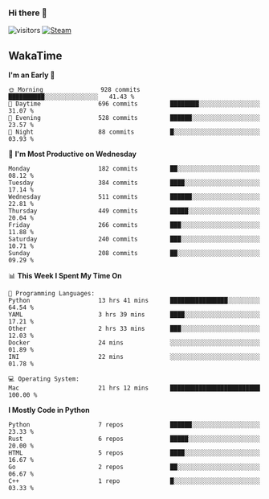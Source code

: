 ### Hi there 👋

![visitors](https://visitor-badge.glitch.me/badge?page_id=zhourunlai)
[![Steam](https://img.shields.io/badge/dynamic/json?url=https%3A%2F%2Fapi.swo.moe%2Fstats%2Fsteamgames%2F76561198285156854&query=count&color=0b1a37&label=Steam&labelColor=134375&logo=steam&suffix=+games&cacheSeconds=3600)](http://steamcommunity.com/profiles/76561198285156854)

## WakaTime
<!--START_SECTION:waka-->
**I'm an Early 🐤** 

```text
🌞 Morning                928 commits         ██████████░░░░░░░░░░░░░░░   41.43 % 
🌆 Daytime                696 commits         ████████░░░░░░░░░░░░░░░░░   31.07 % 
🌃 Evening                528 commits         ██████░░░░░░░░░░░░░░░░░░░   23.57 % 
🌙 Night                  88 commits          █░░░░░░░░░░░░░░░░░░░░░░░░   03.93 % 
```
📅 **I'm Most Productive on Wednesday** 

```text
Monday                   182 commits         ██░░░░░░░░░░░░░░░░░░░░░░░   08.12 % 
Tuesday                  384 commits         ████░░░░░░░░░░░░░░░░░░░░░   17.14 % 
Wednesday                511 commits         ██████░░░░░░░░░░░░░░░░░░░   22.81 % 
Thursday                 449 commits         █████░░░░░░░░░░░░░░░░░░░░   20.04 % 
Friday                   266 commits         ███░░░░░░░░░░░░░░░░░░░░░░   11.88 % 
Saturday                 240 commits         ███░░░░░░░░░░░░░░░░░░░░░░   10.71 % 
Sunday                   208 commits         ██░░░░░░░░░░░░░░░░░░░░░░░   09.29 % 
```


📊 **This Week I Spent My Time On** 

```text
💬 Programming Languages: 
Python                   13 hrs 41 mins      ████████████████░░░░░░░░░   64.54 % 
YAML                     3 hrs 39 mins       ████░░░░░░░░░░░░░░░░░░░░░   17.21 % 
Other                    2 hrs 33 mins       ███░░░░░░░░░░░░░░░░░░░░░░   12.03 % 
Docker                   24 mins             ░░░░░░░░░░░░░░░░░░░░░░░░░   01.89 % 
INI                      22 mins             ░░░░░░░░░░░░░░░░░░░░░░░░░   01.78 % 

💻 Operating System: 
Mac                      21 hrs 12 mins      █████████████████████████   100.00 % 
```

**I Mostly Code in Python** 

```text
Python                   7 repos             ██████░░░░░░░░░░░░░░░░░░░   23.33 % 
Rust                     6 repos             █████░░░░░░░░░░░░░░░░░░░░   20.00 % 
HTML                     5 repos             ████░░░░░░░░░░░░░░░░░░░░░   16.67 % 
Go                       2 repos             ██░░░░░░░░░░░░░░░░░░░░░░░   06.67 % 
C++                      1 repo              █░░░░░░░░░░░░░░░░░░░░░░░░   03.33 % 
```




<!--END_SECTION:waka-->
